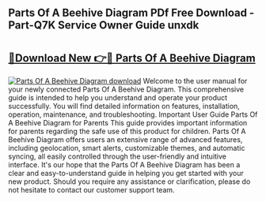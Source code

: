 ## Parts Of A Beehive Diagram PDf Free Download - Part-Q7K Service Owner Guide unxdk

# <h2><a href="http://dflo07.blite.top/?on=Parts+Of+A+Beehive+Diagram">🔗Download New 👉🔴 Parts Of A Beehive Diagram</a></h2>

[![Parts Of A Beehive Diagram download](https://i.imgur.com/lujVjoI.png)](http://dflo07.blite.top/?on=Parts+Of+A+Beehive+Diagram)
Welcome to the user manual for your newly connected Parts Of A Beehive Diagram. This comprehensive guide is intended to help you understand and operate your product successfully. You will find detailed information on features, installation, operation, maintenance, and troubleshooting. Important User Guide Parts Of A Beehive Diagram for Parents This guide provides important information for parents regarding the safe use of this product for children. Parts Of A Beehive Diagram offers users an extensive range of advanced features, including geolocation, smart alerts, customizable themes, and automatic syncing, all easily controlled through the user-friendly and intuitive interface. It's our hope that the Parts Of A Beehive Diagram has been a clear and easy-to-understand guide in helping you get started with your new product. Should you require any assistance or clarification, please do not hesitate to contact our customer support team.
